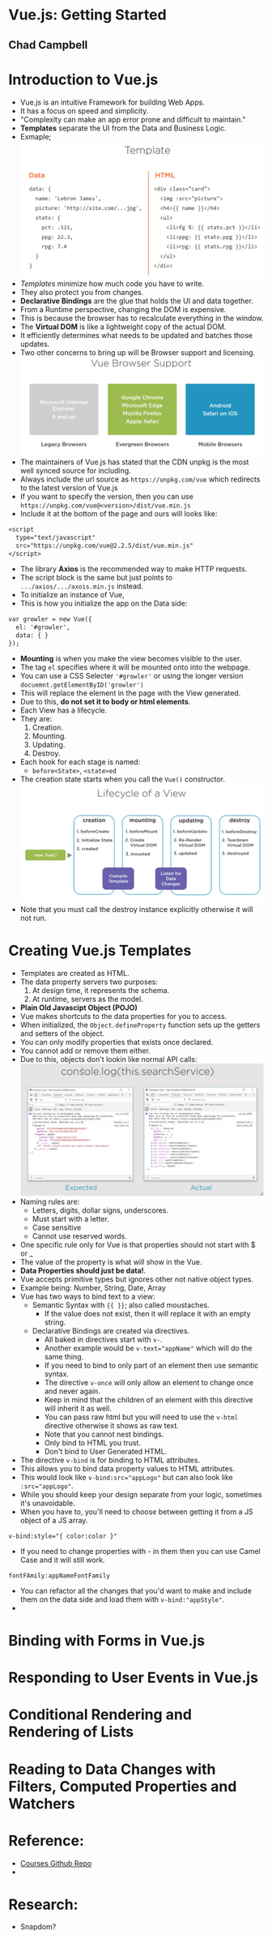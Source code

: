 # Vue.js: Getting Started
## Chad Campbell

# Introduction to Vue.js
- Vue.js is an intuitive Framework for building Web Apps.
- It has a focus on speed and simplicity.
- "Complexity can make an app error prone and difficult to maintain."
- **Templates** separate the UI from the Data and Business Logic.
- Exmaple;
![Showing of Separation of UI and Data/Logic](images/template-visual-break.png)
- *Templates* minimize how much code you have to write.
- They also protect you from changes.
- **Declarative Bindings** are the glue that holds the UI and data together.
- From a Runtime perspective, changing the DOM is expensive.
- This is because the browser has to recalculate everything in the window.
- The **Virtual DOM** is like a lightweight copy of the actual DOM.
- It efficiently determines what needs to be updated and batches those updates.
- Two other concerns to bring up will be Browser support and licensing.
![Browsers Supported](images//browswer-support-blocks.png)
- The maintainers of Vue.js has stated that the CDN unpkg is the most well synced source for including.
- Always include the url source as `https://unpkg.com/vue` which redirects to the latest version of Vue.js
- If you want to specify the version, then you can use `https://unpkg.com/vue@<version>/dist/vue.min.js`
- Include it at the bottom of the page and ours will looks like:
```
<script
  type="text/javascript"
  src="https://unpkg.com/vue@2.2.5/dist/vue.min.js"
</script>
```
- The library **Axios** is the recommended way to make HTTP requests.
- The script block is the same but just points to `.../axios/.../axois.min.js` instead.
- To initialize an instance of Vue,
- This is how you initialize the app on the Data side:
```vuejs
var growler = new Vue({
  el: '#growler',
  data: { }
});
```
- **Mounting** is when you make the view becomes visible to the user.
- The tag `el` specifies where it will be mounted onto into the webpage.
- You can use a CSS Selecter `'#growler'` or using the longer version `docuemnt.getElementByID('growler')`
- This will replace the element in the page with the View generated.
- Due to this, **do not set it to body or html elements**.
- Each View has a lifecycle.
- They are:
  1. Creation.
  2. Mounting.
  3. Updating.
  4. Destroy.
- Each hook for each stage is named:
  * `before<State>`, `<state>ed`
- The creation state starts when you call the `Vue()` constructor.
![Vue Lifecycle](images/lifecycle-overview.png)
- Note that you must call the destroy instance explicitly otherwise it will not run.


# Creating Vue.js Templates
- Templates are created as HTML.
- The data property servers two purposes:
  1. At design time, it represents the schema.
  2. At runtime, servers as the model.
- **Plain Old Javascipt Object (POJO)**
- Vue makes shortcuts to the data properties for you to access.
- When initialized, the `Object.defineProperty` function sets up the getters and setters of the object.
- You can only modify properties that exists once declared.
- You cannot add or remove them either.
- Due to this, objects don't lookin like normal API calls:
![Examples of Normal API call Vs Vue](images/api-expected-vs-normal.png)
- Naming rules are:
  * Letters, digits, dollar signs, underscores.
  * Must start with a letter.
  * Case sensitive
  * Cannot use reserved words.
- One specific rule only for Vue is that properties should not start with $ or _
- The value of the property is what will show in the Vue.
- **Data Properties should just be data!**.
- Vue accepts primitive types but ignores other not native object types.
- Example being: Number, String, Date, Array
- Vue has two ways to bind text to a view:
  * Semantic Syntax with `{{ }}`; also called moustaches.
    * If the value does not exist, then it will replace it with an empty string.
  * Declarative Bindings are created via directives.
    * All baked in directives start with `v-`.
    * Another example would be `v-text="appName"` which will do the same thing.
    * If you need to bind to only part of an element then use semantic syntax.
    * The directive `v-once` will only allow an element to change once and never again.
    * Keep in mind that the children of an element with this directive will inherit it as well.
    * You can pass raw html but you will need to use the `v-html` directive otherwise it shows as raw text.
    * Note that you cannot nest bindings.
    * Only bind to HTML you trust.
    * Don't bind to User Generated HTML.
- The directive `v-bind` is for binding to HTML attributes.
- This allows you to bind data property values to HTML attributes.
- This would look like `v-bind:src="appLogo"` but can also look like `:src="appLogo"`.
- While you should keep your design separate from your logic, sometimes it's unavoidable.
- When you have to, you'll need to choose between getting it from a JS object of a JS array.
```
v-bind:style="{ color:color }"
```
- If you need to change properties with - in them then you can use Camel Case and it will still work.
```
fontFAmily:appNameFontFamily
```
- You can refactor all the changes that you'd want to make and include them on the data side and load them with `v-bind:"appStyle"`.
- 





# Binding with Forms in Vue.js

# Responding to User Events in Vue.js

# Conditional Rendering and Rendering of Lists

# Reading to Data Changes with Filters, Computed Properties and Watchers

# Reference:
- [Courses Github Repo](https://github.com/efofic/course-vue-getting-started)
-


# Research:
- Snapdom?
